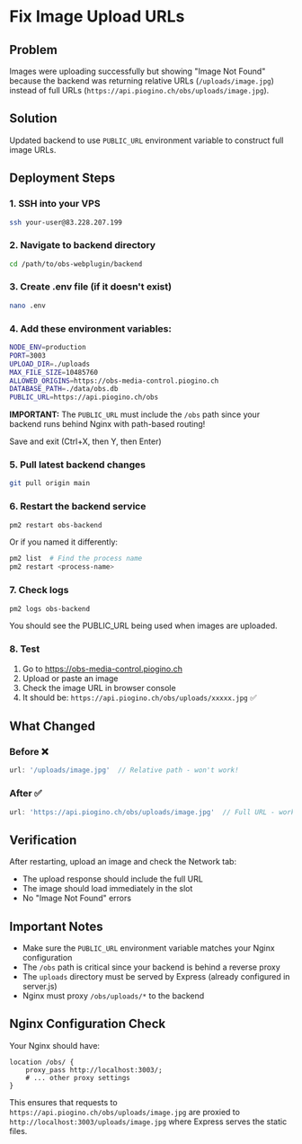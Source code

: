# Fix Image Upload URLs

## Problem
Images were uploading successfully but showing "Image Not Found" because the backend was returning relative URLs (`/uploads/image.jpg`) instead of full URLs (`https://api.piogino.ch/obs/uploads/image.jpg`).

## Solution
Updated backend to use `PUBLIC_URL` environment variable to construct full image URLs.

## Deployment Steps

### 1. SSH into your VPS
```bash
ssh your-user@83.228.207.199
```

### 2. Navigate to backend directory
```bash
cd /path/to/obs-webplugin/backend
```

### 3. Create .env file (if it doesn't exist)
```bash
nano .env
```

### 4. Add these environment variables:
```bash
NODE_ENV=production
PORT=3003
UPLOAD_DIR=./uploads
MAX_FILE_SIZE=10485760
ALLOWED_ORIGINS=https://obs-media-control.piogino.ch
DATABASE_PATH=./data/obs.db
PUBLIC_URL=https://api.piogino.ch/obs
```

**IMPORTANT:** The `PUBLIC_URL` must include the `/obs` path since your backend runs behind Nginx with path-based routing!

Save and exit (Ctrl+X, then Y, then Enter)

### 5. Pull latest backend changes
```bash
git pull origin main
```

### 6. Restart the backend service
```bash
pm2 restart obs-backend
```

Or if you named it differently:
```bash
pm2 list  # Find the process name
pm2 restart <process-name>
```

### 7. Check logs
```bash
pm2 logs obs-backend
```

You should see the PUBLIC_URL being used when images are uploaded.

### 8. Test
1. Go to https://obs-media-control.piogino.ch
2. Upload or paste an image
3. Check the image URL in browser console
4. It should be: `https://api.piogino.ch/obs/uploads/xxxxx.jpg` ✅

## What Changed

### Before ❌
```javascript
url: '/uploads/image.jpg'  // Relative path - won't work!
```

### After ✅
```javascript
url: 'https://api.piogino.ch/obs/uploads/image.jpg'  // Full URL - works!
```

## Verification

After restarting, upload an image and check the Network tab:
- The upload response should include the full URL
- The image should load immediately in the slot
- No "Image Not Found" errors

## Important Notes

- Make sure the `PUBLIC_URL` environment variable matches your Nginx configuration
- The `/obs` path is critical since your backend is behind a reverse proxy
- The `uploads` directory must be served by Express (already configured in server.js)
- Nginx must proxy `/obs/uploads/*` to the backend

## Nginx Configuration Check

Your Nginx should have:
```nginx
location /obs/ {
    proxy_pass http://localhost:3003/;
    # ... other proxy settings
}
```

This ensures that requests to `https://api.piogino.ch/obs/uploads/image.jpg` are proxied to `http://localhost:3003/uploads/image.jpg` where Express serves the static files.

